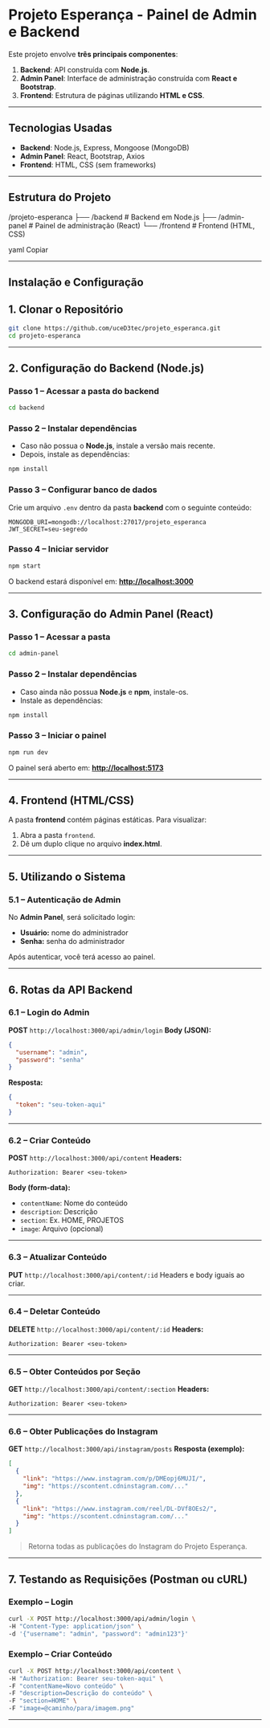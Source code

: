 # Projeto Esperança - Painel de Admin e Backend

Este projeto envolve **três principais componentes**:

1. **Backend**: API construída com **Node.js**.
2. **Admin Panel**: Interface de administração construída com **React e Bootstrap**.
3. **Frontend**: Estrutura de páginas utilizando **HTML e CSS**.

---

## Tecnologias Usadas

- **Backend**: Node.js, Express, Mongoose (MongoDB)
- **Admin Panel**: React, Bootstrap, Axios
- **Frontend**: HTML, CSS (sem frameworks)

---

## Estrutura do Projeto

/projeto-esperanca
├── /backend # Backend em Node.js
├── /admin-panel # Painel de administração (React)
└── /frontend # Frontend (HTML, CSS)

yaml
Copiar

---

## Instalação e Configuração


## 1. Clonar o Repositório

```bash
git clone https://github.com/uceD3tec/projeto_esperanca.git
cd projeto-esperanca
```

---

## 2. Configuração do Backend (Node.js)

### Passo 1 – Acessar a pasta do backend

```bash
cd backend
```

### Passo 2 – Instalar dependências

* Caso não possua o **Node.js**, instale a versão mais recente.
* Depois, instale as dependências:

```bash
npm install
```

### Passo 3 – Configurar banco de dados

Crie um arquivo `.env` dentro da pasta **backend** com o seguinte conteúdo:

```
MONGODB_URI=mongodb://localhost:27017/projeto_esperanca
JWT_SECRET=seu-segredo
```

### Passo 4 – Iniciar servidor

```bash
npm start
```

O backend estará disponível em:
**[http://localhost:3000](http://localhost:3000)**

---

## 3. Configuração do Admin Panel (React)

### Passo 1 – Acessar a pasta

```bash
cd admin-panel
```

### Passo 2 – Instalar dependências

* Caso ainda não possua **Node.js** e **npm**, instale-os.
* Instale as dependências:

```bash
npm install
```

### Passo 3 – Iniciar o painel

```bash
npm run dev
```

O painel será aberto em:
**[http://localhost:5173](http://localhost:5173)**

---

## 4. Frontend (HTML/CSS)

A pasta **frontend** contém páginas estáticas.
Para visualizar:

1. Abra a pasta `frontend`.
2. Dê um duplo clique no arquivo **index.html**.

---

## 5. Utilizando o Sistema

### 5.1 – Autenticação de Admin

No **Admin Panel**, será solicitado login:

* **Usuário:** nome do administrador
* **Senha:** senha do administrador

Após autenticar, você terá acesso ao painel.

---

## 6. Rotas da API Backend

### 6.1 – Login do Admin

**POST** `http://localhost:3000/api/admin/login`
**Body (JSON):**

```json
{
  "username": "admin",
  "password": "senha"
}
```

**Resposta:**

```json
{
  "token": "seu-token-aqui"
}
```

---

### 6.2 – Criar Conteúdo

**POST** `http://localhost:3000/api/content`
**Headers:**

```
Authorization: Bearer <seu-token>
```

**Body (form-data):**

* `contentName`: Nome do conteúdo
* `description`: Descrição
* `section`: Ex. HOME, PROJETOS
* `image`: Arquivo (opcional)

---

### 6.3 – Atualizar Conteúdo

**PUT** `http://localhost:3000/api/content/:id`
Headers e body iguais ao criar.

---

### 6.4 – Deletar Conteúdo

**DELETE** `http://localhost:3000/api/content/:id`
**Headers:**

```
Authorization: Bearer <seu-token>
```

---

### 6.5 – Obter Conteúdos por Seção

**GET** `http://localhost:3000/api/content/:section`
**Headers:**

```
Authorization: Bearer <seu-token>
```

---

### 6.6 – Obter Publicações do Instagram

**GET** `http://localhost:3000/api/instagram/posts`
**Resposta (exemplo):**

```json
[
  {
    "link": "https://www.instagram.com/p/DMEopj6MUJI/",
    "img": "https://scontent.cdninstagram.com/..."
  },
  {
    "link": "https://www.instagram.com/reel/DL-DVf8OEs2/",
    "img": "https://scontent.cdninstagram.com/..."
  }
]
```

> Retorna todas as publicações do Instagram do Projeto Esperança.

---

## 7. Testando as Requisições (Postman ou cURL)

### Exemplo – Login

```bash
curl -X POST http://localhost:3000/api/admin/login \
-H "Content-Type: application/json" \
-d '{"username": "admin", "password": "admin123"}'
```

### Exemplo – Criar Conteúdo

```bash
curl -X POST http://localhost:3000/api/content \
-H "Authorization: Bearer seu-token-aqui" \
-F "contentName=Novo conteúdo" \
-F "description=Descrição do conteúdo" \
-F "section=HOME" \
-F "image=@caminho/para/imagem.png"
```

---

